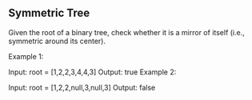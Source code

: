## Symmetric Tree
Given the root of a binary tree, check whether it is a mirror of itself (i.e., symmetric around its center).



Example 1:


Input: root = [1,2,2,3,4,4,3]
Output: true
Example 2:


Input: root = [1,2,2,null,3,null,3]
Output: false
